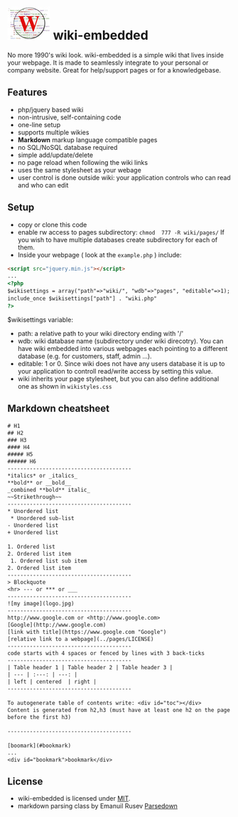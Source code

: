 ![ wiki](logo.jpg) wiki-embedded
=======
No more 1990's wiki look. wiki-embedded is a simple wiki that lives inside your webpage. It is made to seamlessly integrate to your personal or company website. Great for help/support pages or for a knowledgebase.

Features
-----

* php/jquery based wiki
* non-intrusive, self-containing code
* one-line setup
* supports multiple wikies
* **Markdown** markup language compatible pages
* no SQL/NoSQL database required
* simple add/update/delete 
* no page reload when following the wiki links
* uses the same stylesheet as your webage
* user control is done outside wiki: your application controls who can read and who can edit

Setup
-----

* copy or clone this code
* enable rw access to pages subdirectory: `chmod  777 -R wiki/pages/` If you wish to have multiple databases create subdirectory for each of them.
* Inside your webpage ( look at the `example.php` ) include:
```html
<script src="jquery.min.js"></script>
...
<?php 
$wikisettings = array("path"=>"wiki/", "wdb"=>"pages", "editable"=>1);
include_once $wikisettings["path"] . "wiki.php" 
?>
```
$wikisettings variable:
  * path: a relative path to your wiki directory ending with '/'
  * wdb: wiki database name (subdirectory under wiki direcotry). You can have wiki embedded into various webpages each pointing to a different database (e.g. for customers, staff, admin ...).
  * editable: 1 or 0. Since wiki does not have any users database it is up to your application to controll read/write access by setting this value.
* wiki inherits your page stylesheet, but you can also define additional one as shown in `wikistyles.css`

Markdown cheatsheet
-----
```
# H1
## H2
### H3
#### H4
##### H5
###### H6
---------------------------------------
*italics* or _italics_
**bold** or __bold__
_combined **bold** italic_
~~Strikethrough~~
---------------------------------------
* Unordered list 
 * Unordered sub-list
- Unordered list
+ Unordered list

1. Ordered list
2. Ordered list item
 1. Ordered list sub item
2. Ordered list item
---------------------------------------
> Blockquote
<hr> --- or *** or ___
---------------------------------------
![my image](logo.jpg)
---------------------------------------
http://www.google.com or <http://www.google.com> 
[Google](http://www.google.com)
[link with title](https://www.google.com "Google")
[relative link to a webpage](../pages/LICENSE)
---------------------------------------
code starts with 4 spaces or fenced by lines with 3 back-ticks 
---------------------------------------
| Table header 1 | Table header 2 | Table header 3 |
| --- | :---: | ---: |
| left | centered  | right | 
---------------------------------------

To autogenerate table of contents write: <div id="toc"></div> 
Content is generated from h2,h3 (must have at least one h2 on the page before the first h3)

---------------------------------------

[boomark](#bookmark)
...
<div id="bookmark">bookmark</div>

```

License
-----
* wiki-embedded is licensed under [MIT](https://github.com/Fabianlindfors/multi.js/blob/master/LICENSE).
* markdown parsing class by Emanuil Rusev [Parsedown](https://github.com/erusev/parsedown)

